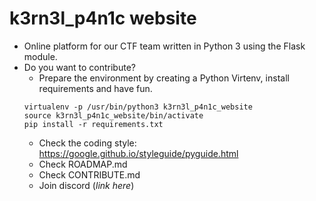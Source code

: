 k3rn3l_p4n1c website
===
* Online platform for our CTF team written in Python 3 using the Flask module.
* Do you want to contribute?
    * Prepare the environment by creating a Python Virtenv, install requirements and have fun.
    ```
    virtualenv -p /usr/bin/python3 k3rn3l_p4n1c_website
    source k3rn3l_p4n1c_website/bin/activate
    pip install -r requirements.txt
    ```
    * Check the coding style: https://google.github.io/styleguide/pyguide.html
    * Check ROADMAP.md
    * Check CONTRIBUTE.md
    * Join discord (*link here*)
